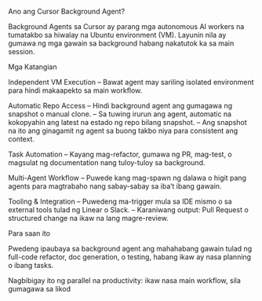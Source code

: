 Ano ang Cursor Background Agent?

Background Agents sa Cursor ay parang mga autonomous AI workers na tumatakbo sa hiwalay na Ubuntu environment (VM).
Layunin nila ay gumawa ng mga gawain sa background habang nakatutok ka sa main session.

Mga Katangian

Independent VM Execution
– Bawat agent may sariling isolated environment para hindi makaapekto sa main workflow.

Automatic Repo Access
– Hindi background agent ang gumagawa ng snapshot o manual clone.
– Sa tuwing irurun ang agent, automatic na kokopyahin ang latest na estado ng repo bilang snapshot.
– Ang snapshot na ito ang ginagamit ng agent sa buong takbo niya para consistent ang context.

Task Automation
– Kayang mag-refactor, gumawa ng PR, mag-test, o magsulat ng documentation nang tuloy-tuloy sa background.

Multi-Agent Workflow
– Puwede kang mag-spawn ng dalawa o higit pang agents para magtrabaho nang sabay-sabay sa iba’t ibang gawain.

Tooling & Integration
– Puwedeng ma-trigger mula sa IDE mismo o sa external tools tulad ng Linear o Slack.
– Karaniwang output: Pull Request o structured change na ikaw na lang magre-review.

Para saan ito

Pwedeng ipaubaya sa background agent ang mahahabang gawain tulad ng full-code refactor, doc generation, o testing, habang ikaw ay nasa planning o ibang tasks.

Nagbibigay ito ng parallel na productivity: ikaw nasa main workflow, sila gumagawa sa likod